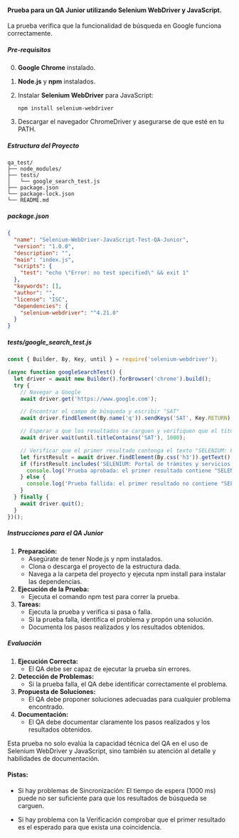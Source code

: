 #### Prueba para un QA Junior utilizando Selenium WebDriver y JavaScript. 

La prueba verifica que la funcionalidad de búsqueda en Google funciona correctamente.

##### Pre-requisitos

0.	**Google Chrome** instalado.

1.	**Node.js** y **npm** instalados.

2.	Instalar **Selenium WebDriver** para JavaScript:

	```Shell
	npm install selenium-webdriver
	```

3.	Descargar el navegador ChromeDriver y asegurarse de que esté en tu PATH.

##### Estructura del Proyecto

	qa_test/
	├── node_modules/
	├── tests/
	│   └── google_search_test.js
	├── package.json
	└── package-lock.json
	└── README.md

##### package.json

```json
{
  "name": "Selenium-WebDriver-JavaScript-Test-QA-Junior",
  "version": "1.0.0",
  "description": "",
  "main": "index.js",
  "scripts": {
    "test": "echo \"Error: no test specified\" && exit 1"
  },
  "keywords": [],
  "author": "",
  "license": "ISC",
  "dependencies": {
    "selenium-webdriver": "^4.21.0"
  }
}
```

##### tests/google_search_test.js

```js
const { Builder, By, Key, until } = require('selenium-webdriver');

(async function googleSearchTest() {
  let driver = await new Builder().forBrowser('chrome').build();
  try {
    // Navegar a Google
    await driver.get('https://www.google.com');

    // Encontrar el campo de búsqueda y escribir "SAT"
    await driver.findElement(By.name('q')).sendKeys('SAT', Key.RETURN);

    // Esperar a que los resultados se carguen y verifiquen que el título de la página contenga "SAT"
    await driver.wait(until.titleContains('SAT'), 1000);

    // Verificar que el primer resultado contenga el texto "SELENIUM: Portal de trámites y servicios"
    let firstResult = await driver.findElement(By.css('h3')).getText();
    if (firstResult.includes('SELENIUM: Portal de trámites y servicios')) {
      console.log('Prueba aprobada: el primer resultado contiene "SELENIUM: Portal de trámites y servicios"');
    } else {
      console.log('Prueba fallida: el primer resultado no contiene "SELENIUM: Portal de trámites y servicios"');
    }
  } finally {
    await driver.quit();
  }
})();
```

##### Instrucciones para el QA Junior #####

1.	**Preparación:**
	-	Asegúrate de tener Node.js y npm instalados.
	-	Clona o descarga el proyecto de la estructura dada.
	-	Navega a la carpeta del proyecto y ejecuta npm install para instalar las dependencias.
2.	**Ejecución de la Prueba:**
	-	Ejecuta el comando npm test para correr la prueba.
3.	**Tareas:**
	-	Ejecuta la prueba y verifica si pasa o falla.
	-	Si la prueba falla, identifica el problema y propón una solución.
	-	Documenta los pasos realizados y los resultados obtenidos.

##### Evaluación #####

1.	**Ejecución Correcta:**
	-	El QA debe ser capaz de ejecutar la prueba sin errores.
2.	**Detección de Problemas:**
	-	Si la prueba falla, el QA debe identificar correctamente el problema.
3.	**Propuesta de Soluciones:**
	-	El QA debe proponer soluciones adecuadas para cualquier problema encontrado.
4.	**Documentación:**
	-	El QA debe documentar claramente los pasos realizados y los resultados obtenidos.

Esta prueba no solo evalúa la capacidad técnica del QA en el uso de Selenium WebDriver y JavaScript, sino también su atención al detalle y habilidades de documentación.

#### Pistas: ####

- Si hay problemas de Sincronización: El tiempo de espera (1000 ms) puede no ser suficiente para que los resultados de búsqueda se carguen.

- Si hay problema con la Verificación comprobar que el primer resultado es el esperado para que exista una coincidencia.